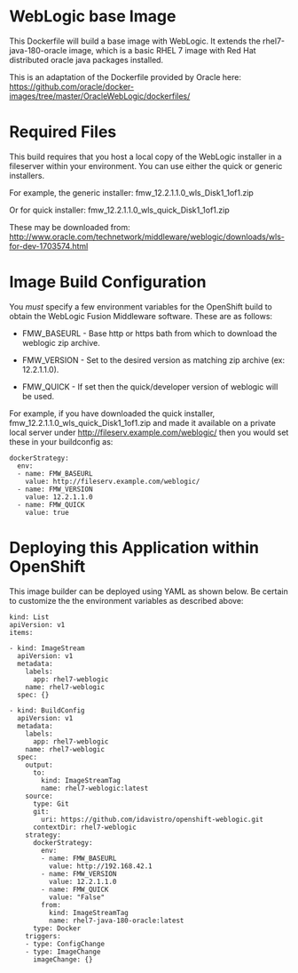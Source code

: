 WebLogic base Image
===================

This Dockerfile will build a base image with WebLogic. It extends the
rhel7-java-180-oracle image, which is a basic RHEL 7 image with Red Hat
distributed oracle java packages installed.

This is an adaptation of the Dockerfile provided by Oracle here:
https://github.com/oracle/docker-images/tree/master/OracleWebLogic/dockerfiles/


Required Files
==============

This build requires that you host a local copy of the WebLogic installer in
a fileserver within your environment. You can use either the quick or generic
installers.

For example, the generic installer: fmw_12.2.1.1.0_wls_Disk1_1of1.zip 

Or for quick installer: fmw_12.2.1.1.0_wls_quick_Disk1_1of1.zip 

These may be downloaded from:
http://www.oracle.com/technetwork/middleware/weblogic/downloads/wls-for-dev-1703574.html 

Image Build Configuration
=========================

You _must_ specify a few environment variables for the OpenShift build to obtain
the WebLogic Fusion Middleware software. These are as follows:

* FMW_BASEURL - Base http or https bath from which to download the weblogic zip archive.

* FMW_VERSION - Set to the desired version as matching zip archive (ex: 12.2.1.1.0).

* FMW_QUICK   - If set then the quick/developer version of weblogic will be used.

For example, if you have downloaded the quick installer, fmw_12.2.1.1.0_wls_quick_Disk1_1of1.zip
and made it available on a private local server under http://fileserv.example.com/weblogic/ then
you would set these in your buildconfig as:

    dockerStrategy:
      env:
      - name: FMW_BASEURL
        value: http://fileserv.example.com/weblogic/
      - name: FMW_VERSION
        value: 12.2.1.1.0
      - name: FMW_QUICK
        value: true

Deploying this Application within OpenShift
===========================================

This image builder can be deployed using YAML as shown below. Be certain to
customize the the environment variables as described above:

    kind: List
    apiVersion: v1
    items:

    - kind: ImageStream
      apiVersion: v1
      metadata:
        labels:
          app: rhel7-weblogic
        name: rhel7-weblogic
      spec: {}

    - kind: BuildConfig
      apiVersion: v1
      metadata:
        labels:
          app: rhel7-weblogic
        name: rhel7-weblogic
      spec:
        output:
          to:
            kind: ImageStreamTag
            name: rhel7-weblogic:latest
        source:
          type: Git
          git:
            uri: https://github.com/idavistro/openshift-weblogic.git
          contextDir: rhel7-weblogic
        strategy:
          dockerStrategy:
            env:
            - name: FMW_BASEURL
              value: http://192.168.42.1
            - name: FMW_VERSION
              value: 12.2.1.1.0
            - name: FMW_QUICK
              value: "False"
            from:
              kind: ImageStreamTag
              name: rhel7-java-180-oracle:latest
          type: Docker
        triggers:
        - type: ConfigChange
        - type: ImageChange
          imageChange: {}
